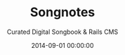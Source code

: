 ---
date:         2014-09-01 00:00:00
title: Songnotes
subtitle: Curated Digital Songbook & Rails CMS
description: I designed & developed Songnotes to help me share my growing collection of curated guitar tabs, chords, lyrics, and lessons with aspiring musicians across the world. To do this, I built a Rails-powered CMS that feeds my hand-crafted song metadata snippets into a carefully designed framework that was built to support the structure of any song. The content for each song entry is hand-crafted by me personally, ensuring a high-quality, consistent, and media-rich experience that works for today's web-native audience.
website: http://songnotes.cc
cta: Learn to play a song
category:     featured
---